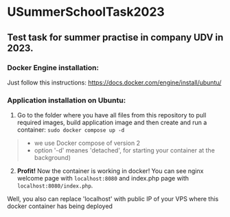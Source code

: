 # USummerSchoolTask2023
## Test task for summer practise in company UDV in 2023.

### Docker Engine installation: 
Just follow this instructions:
https://docs.docker.com/engine/install/ubuntu/

### Application installation on Ubuntu:
1. Go to the folder where you have all files from this repository to pull required images, build application image and then create and run a container:
```sudo docker compose up -d``` 
> - we use Docker compose of version 2
> - option '-d' meanes 'detached', for starting your container at the background)

2. **Profit!** Now the container is working in docker!
You can see nginx welcome page with ```localhost:8080``` and index.php page with ```localhost:8080/index.php```. 

Well, you also can replace 'localhost' with public IP of your VPS where this docker container has being deployed